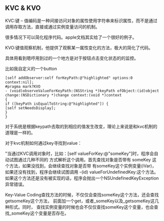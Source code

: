 ## KVC & KVO

KVC:键 – 值编码是一种间接访问对象的属性使用字符串来标识属性，而不是通过调用存取方法，直接或通过实例变量访问的机制。

很多情况下可以简化程序代码。apple文档其实给了一个很好的例子。

KVO:键值观察机制，他提供了观察某一属性变化的方法，极大的简化了代码。

具体用看到嗯哼用到过的一个地方是对于按钮点击变化状态的的监控。

比如我自定义的一个button

```objc
[self addObserver:self forKeyPath:@"highlighted" options:0 context:nil];
#pragma mark?KVO
- (void)observeValueForKeyPath:(NSString *)keyPath ofObject:(id)object
change:(NSDictionary *)change context:(void *)context
{
if ([keyPath isEqualToString:@"highlighted"]) {
[self setNeedsDisplay];
}
}
```

对于系统是根据keypath去取的到相应的值发生改变，理论上来说是和kvc机制的道理是一样的。

对于kvc机制如何通过key寻找到value：

"当通过KVC调用对象时，比如：[self valueForKey:@"someKey"]时，程序会自动试图通过几种不同的 方式解析这个调用。首先查找对象是否带有 someKey 这个方法，如果没找到，会继续查找对象是否带 有someKey这个实例变量(iVar)，如果还没有找到，程序会继续试图调用 -(id) valueForUndefinedKey:这个方法。 如果这个方法还是没有被实现的话，程序会抛出一个NSUndefinedKeyException异常错误。

Key-Value Coding查找方法的时候，不仅仅会查找someKey这个方法，还会查找getsomeKey这个方法， 前面加一个get，或者_someKey以及_getsomeKey这几种形式。同时， 查找实例变量的时候也会不仅仅查找someKey这个变量，也会查找_someKey这个变量是否存在。
